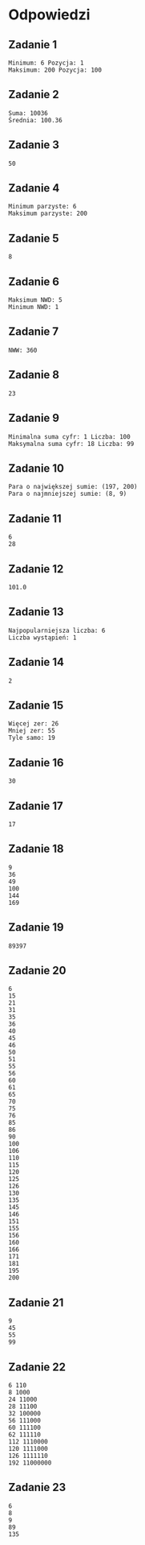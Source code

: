 # Odpowiedzi

## Zadanie 1

```
Minimum: 6 Pozycja: 1
Maksimum: 200 Pozycja: 100
```

## Zadanie 2


```
Suma: 10036
Średnia: 100.36
```

## Zadanie 3

```
50
```

## Zadanie 4

```
Minimum parzyste: 6
Maksimum parzyste: 200
```

## Zadanie 5

```
8
```

## Zadanie 6

```
Maksimum NWD: 5
Minimum NWD: 1
```

## Zadanie 7

```
NWW: 360
```

## Zadanie 8

```
23
```

## Zadanie 9

```
Minimalna suma cyfr: 1 Liczba: 100
Maksymalna suma cyfr: 18 Liczba: 99
```

## Zadanie 10

```
Para o największej sumie: (197, 200)
Para o najmniejszej sumie: (8, 9)
```

## Zadanie 11

```
6
28
```

## Zadanie 12

```
101.0
```

## Zadanie 13

```
Najpopularniejsza liczba: 6
Liczba wystąpień: 1
```

## Zadanie 14

```
2
```

## Zadanie 15

```
Więcej zer: 26
Mniej zer: 55
Tyle samo: 19
```

## Zadanie 16

```
30
```

## Zadanie 17

```
17
```

## Zadanie 18

```
9
36
49
100
144
169
```

## Zadanie 19

```
89397
```

## Zadanie 20

```
6
15
21
31
35
36
40
45
46
50
51
55
56
60
61
65
70
75
76
85
86
90
100
106
110
115
120
125
126
130
135
145
146
151
155
156
160
166
171
181
195
200
```

## Zadanie 21

```
9
45
55
99
```

## Zadanie 22

```
6 110
8 1000
24 11000
28 11100
32 100000
56 111000
60 111100
62 111110
112 1110000
120 1111000
126 1111110
192 11000000
```

## Zadanie 23

```
6
8
9
89
135
```

